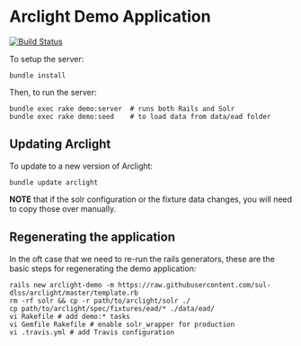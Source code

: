# Arclight Demo Application

[![Build Status](https://travis-ci.org/sul-dlss/arclight-demo.svg?branch=master)](https://travis-ci.org/sul-dlss/arclight-demo)

To setup the server:

```
bundle install
```

Then, to run the server:

```
bundle exec rake demo:server  # runs both Rails and Solr
bundle exec rake demo:seed    # to load data from data/ead folder
```

## Updating Arclight

To update to a new version of Arclight:

```
bundle update arclight
```

**NOTE** that if the solr configuration or the fixture data changes, you will need to copy those over manually.

## Regenerating the application

In the oft case that we need to re-run the rails generators, these are the basic steps for regenerating the demo application:

```
rails new arclight-demo -m https://raw.githubusercontent.com/sul-dlss/arclight/master/template.rb
rm -rf solr && cp -r path/to/arclight/solr ./
cp path/to/arclight/spec/fixtures/ead/* ./data/ead/
vi Rakefile # add demo:* tasks
vi Gemfile Rakefile # enable solr_wrapper for production
vi .travis.yml # add Travis configuration
```
